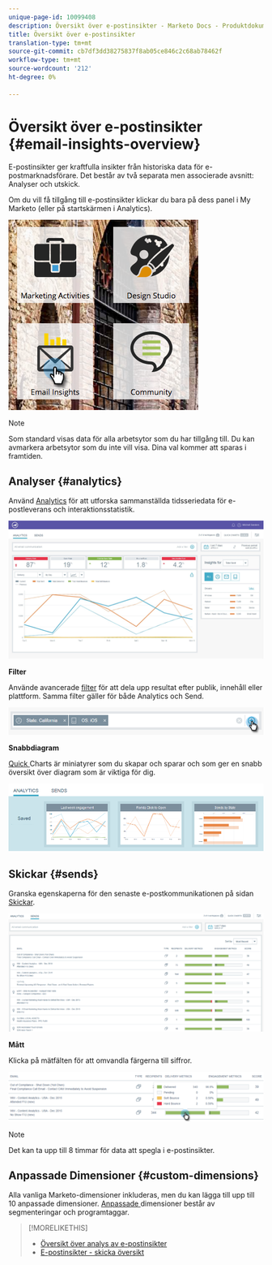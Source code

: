 ```yaml
---
unique-page-id: 10099408
description: Översikt över e-postinsikter - Marketo Docs - Produktdokumentation
title: Översikt över e-postinsikter
translation-type: tm+mt
source-git-commit: cb7df3dd38275837f8ab05ce846c2c68ab78462f
workflow-type: tm+mt
source-wordcount: '212'
ht-degree: 0%

---
```



# Översikt över e-postinsikter {#email-insights-overview}

E-postinsikter ger kraftfulla insikter från historiska data för e-postmarknadsförare. Det består av två separata men associerade avsnitt: Analyser och utskick.

Om du vill få tillgång till e-postinsikter klickar du bara på dess panel i My Marketo (eller på startskärmen i Analytics).

![](assets/icon.png)

>[!NOTE]
>
>Som standard visas data för alla arbetsytor som du har tillgång till. Du kan avmarkera arbetsytor som du inte vill visa. Dina val kommer att sparas i framtiden.

## Analyser {#analytics}

Använd [Analytics](/help/marketo/product-docs/reporting/email-insights/email-insights-analytics-overview.md) för att utforska sammanställda tidsseriedata för e-postleverans och interaktionsstatistik.

![](assets/emailanalytics.jpg)

**Filter**

Använde avancerade [filter](/help/marketo/product-docs/reporting/email-insights/filtering-in-email-insights.md) för att dela upp resultat efter publik, innehåll eller plattform. Samma filter gäller för både Analytics och Send.

![](assets/filter.png)

**Snabbdiagram**

[Quick ](/help/marketo/product-docs/reporting/email-insights/email-insights-quick-charts.md) Charts är miniatyrer som du skapar och sparar och som ger en snabb översikt över diagram som är viktiga för dig.

![](assets/three.png)

## Skickar {#sends}

Granska egenskaperna för den senaste e-postkommunikationen på sidan [Skickar](/help/marketo/product-docs/reporting/email-insights/email-insights-sends-overview.md).

![](assets/two.png)

**Mått**

Klicka på mätfälten för att omvandla färgerna till siffror.

![](assets/delivery-metrics.png)

>[!NOTE]
>
>Det kan ta upp till 8 timmar för data att spegla i e-postinsikter.

## Anpassade Dimensioner {#custom-dimensions}

Alla vanliga Marketo-dimensioner inkluderas, men du kan lägga till upp till 10 anpassade dimensioner. [Anpassade ](/help/marketo/product-docs/reporting/email-insights/custom-dimensions-for-email-insights.md) dimensioner består av segmenteringar och programtaggar.

>[!MORELIKETHIS]
>
>* [Översikt över analys av e-postinsikter](/help/marketo/product-docs/reporting/email-insights/email-insights-analytics-overview.md)
>* [E-postinsikter - skicka översikt](/help/marketo/product-docs/reporting/email-insights/email-insights-sends-overview.md)

